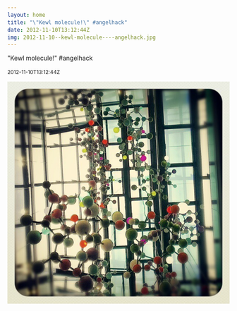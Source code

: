 ```yaml
---
layout: home
title: "\"Kewl molecule!\" #angelhack"
date: 2012-11-10T13:12:44Z
img: 2012-11-10--kewl-molecule----angelhack.jpg
---
```


"Kewl molecule!" #angelhack

<small>2012-11-10T13:12:44Z</small>

!["Kewl molecule!" #angelhack](2012-11-10--kewl-molecule----angelhack.jpg)
